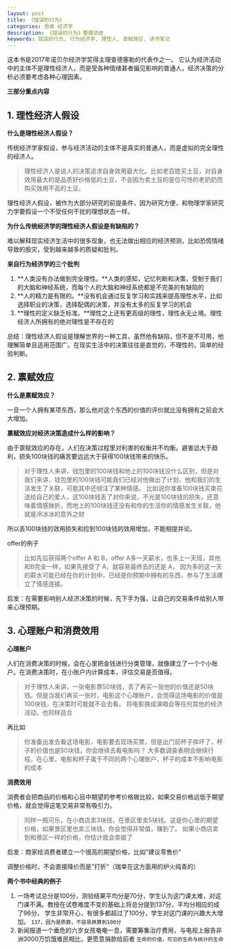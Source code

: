 ```yaml
---
layout: post
title: 《错误的行为》
categories: 思维 经济学
description: 《错误的行为》整理总结
keywords: 错误的行为, 行为经济学, 理性人, 禀赋效应, 读书笔记
---
```


这本书是2017年诺贝尔经济学奖得主理查德塞勒的代表作之一。
它认为经济活动中的主体不是理性经济人，而是受各种情绪甚者偏见影响的普通人，经济决策的分析必须要考虑各种心理因素。

**三部分重点内容**

## 1. 理性经济人假设

**什么是理性经济人假设？**

传统经济学家假设，参与经济活动的主体不是真实的普通人，而是虚拟的完全理性的经济人。

> 理性经济人是说人的决策追求自身效用最大化。比如老百姓买土豆，对自身效用最大的是品质好价格低的土豆，不会因为卖土豆的是位可怜的老奶奶而购买效用不高的土豆。

理性经济人假设，被作为大部分研究的前提条件，因为研究方便，和物理学家研究力学要假设一个不受任何干扰的理想状态一样。
 

**为什么传统经济学的理性经济人假设是有缺陷的？**

难以解释现实经济生活中的很多现象，也无法做出相应的经济预测，比如恐慌情绪导致的股灾，受到越来越多的质疑和批判。

**来自行为经济学的三个批判**

1. **人类没有办法做到完全理性。**人类的感知，记忆判断和决策，受制于我们的大脑和神经系统，而每个人的大脑和神经系统都是不完美的有缺陷的
2. **人的精力是有限的。**没有机会通过反复学习和实践来提高理性水平，比如选择职业的决策，选择配偶的决策，并没有太多的反复学习的机会
3. **理性的定义缺乏标准。**理性之上还有更高级的理性，理性永无止境。理性经济人所拥有的绝对理性是不存在的

总结：理性经济人假设是理解世界的一种工具，虽然他有缺陷，但不是不可用，他理解简单且适用范围广。在现实生活中的决策往往是直觉的，不理性的，简单的经验判断。


## 2. 禀赋效应

**什么是禀赋效应？**

一旦一个人拥有某项东西，那么他对这个东西的价值的评价就比没有拥有之前会大大增加。

**禀赋效应对经济决策造成什么样的影响？** 

由于禀赋效应的存在，人们在决策过程里对利害的权衡并不均衡。避害远大于趋利，损失100块钱的痛苦要远远大于获得100块钱带来的快乐。

> 对于理性人来讲，钱包里的100块钱和地上的100块钱没什么区别，但是对我们来讲，钱包里的100块钱可能我们已经对他做出了计划，他和我们的生活发生了关联，可能其中还倾注了某种情感。
> 比如说你准备100块钱买束花送给自己的爱人，这100块钱丢了对你来说，不光是100块钱的损失，还意味着情感挫折，而地上的100块钱还没有和你的生活你的情感发生关联，他就是冷冰冰的意外之财

所以丢100块钱的效用损失和捡到100块钱的效用增加，不能相提并论。

offer的例子
> 比如先后获得两个offer A 和 B，offer A多一天薪水，也多上一天班，其他和B完全一样，如果先接受了 A，就容易最终去的还是 A，
> 因为多的这一天的薪水可能已经在你的计划中，已经是你预期中拥有的东西，参与了生活建立了情感连接。

启发：在需要影响别人经济决策的时候，先下手为强，让自己的交易条件给别人带来心理预期。

## 3. 心理账户和消费效用

**心理账户**

人们在消费决策的时候，会在心里把金钱进行分类管理，就像建立了一个个小账户。在消费决策时，在小账户内计算成本，评估交易是否值得。

> 对于理性人来讲，一张电影票50块钱，丢了再买一张他的价值还是50块钱。但是当我们再买一张时，电影这个心理账户，会觉得这场电影的价值是100块钱，在决策时可能就不会去看。
> 将电影换成演唱会等任何其他的经济活动，也同样适合

再比如

> 你准备出发去看这场电影，电影要去现场买票，但是出门前杯子摔坏了，杯子的价值也是50块钱，你会继续去看电影吗？
> 大多数调查表明会继续行程，在心里，电影和杯子属于不同的两个心理账户，杯子的成本不影响电影的成本

**消费效用**

消费者会把商品的价格和心目中期望的参考价格做比较，如果交易价格远低于期望价格，就会觉得这笔交易非常有吸引力。

> 同样一瓶可乐，在小商店卖3块钱，在景区里卖5块钱。这是你心里的期望价格，如果景区里也卖三块钱，你会觉得非常值，赚到了。
> 如果小商店卖到和景区一样的价格，你估计就会卖娘了

启发：商家给消费者建立一个很高的期望价格，比如"建议零售价"

调整价格时，不会直接降价而是"打折"（瑞幸在这方面用的炉火纯青的）

**两个书中经典的例子**
1. 一场考试总分是100分，测验结果平均分是70分，学生认为这门课太难，对这门课不满。教授在试卷难度不变的基础上将总分提到137分，平均分相应的成了96分，
学生非常开心，有很多都超过了100分，学生对这门课的兴趣大大增加。
`137，因为是质数，不容易换算到100分`
2. 新闻报道一个垂危的六岁女孩奄奄一息，需要筹集治疗费用，与电视上报告非洲3000万饥饿难民相比，更愿意捐款给前者
`生命的价值，可见的生命与统计的生命`
